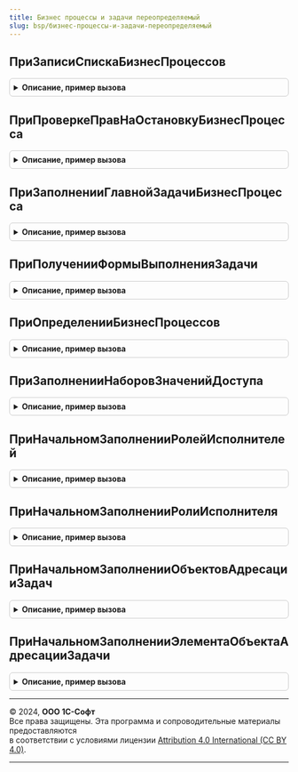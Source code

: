 ```yaml
---
title: Бизнес процессы и задачи переопределяемый
slug: bsp/бизнес-процессы-и-задачи-переопределяемый
---
```



## ПриЗаписиСпискаБизнесПроцессов
<details style="margin: 1em 0; padding: 0.5em; border: 1px solid #ccc; border-radius: 6px;">

<summary style="font-weight: bold; cursor: pointer;">Описание, пример вызова</summary>

```bsl

// Вызывается для обновления данных бизнес-процесса в регистре сведений ДанныеБизнесПроцессов.
//
// Параметры:
//  Запись - РегистрСведенийЗапись.ДанныеБизнесПроцессов - запись данных бизнес-процесса.
//
Процедура ПриЗаписиСпискаБизнесПроцессов(Запись) Экспорт
```

Пример вызова
```bsl
БизнесПроцессыИЗадачиПереопределяемый.ПриЗаписиСпискаБизнесПроцессов(Запись) 
```
</details>

## ПриПроверкеПравНаОстановкуБизнесПроцесса
<details style="margin: 1em 0; padding: 0.5em; border: 1px solid #ccc; border-radius: 6px;">

<summary style="font-weight: bold; cursor: pointer;">Описание, пример вызова</summary>

```bsl

// Вызывается для проверки прав на остановку и продолжение бизнес-процесса
// у текущего пользователя.
//
// Параметры:
//  БизнесПроцесс        - ОпределяемыйТип.БизнесПроцессОбъект
//  ЕстьПрава            - Булево - если установить Ложь, то прав нет.
//  СтандартнаяОбработка - Булево - если установить Ложь, то стандартная проверка прав не будет выполнена.
//
Процедура ПриПроверкеПравНаОстановкуБизнесПроцесса(БизнесПроцесс, ЕстьПрава, СтандартнаяОбработка) Экспорт
```

Пример вызова
```bsl
БизнесПроцессыИЗадачиПереопределяемый.ПриПроверкеПравНаОстановкуБизнесПроцесса(БизнесПроцесс, ЕстьПрава, СтандартнаяОбработка) 
```
</details>

## ПриЗаполненииГлавнойЗадачиБизнесПроцесса
<details style="margin: 1em 0; padding: 0.5em; border: 1px solid #ccc; border-radius: 6px;">

<summary style="font-weight: bold; cursor: pointer;">Описание, пример вызова</summary>

```bsl

// Вызывается для заполнения реквизита ГлавнаяЗадача из данных заполнения.
//
// Параметры:
//  БизнесПроцессОбъект  - ОпределяемыйТип.БизнесПроцессОбъект
//  ДанныеЗаполнения     - Произвольный        - данные заполнения, которые передаются в обработчик заполнения.
//  СтандартнаяОбработка - Булево              - если установить Ложь, то стандартная обработка заполнения не будет
//                                               выполнена.
//
Процедура ПриЗаполненииГлавнойЗадачиБизнесПроцесса(БизнесПроцессОбъект, ДанныеЗаполнения, СтандартнаяОбработка) Экспорт
```

Пример вызова
```bsl
БизнесПроцессыИЗадачиПереопределяемый.ПриЗаполненииГлавнойЗадачиБизнесПроцесса(БизнесПроцессОбъект, ДанныеЗаполнения, СтандартнаяОбработка) 
```
</details>

## ПриПолученииФормыВыполненияЗадачи
<details style="margin: 1em 0; padding: 0.5em; border: 1px solid #ccc; border-radius: 6px;">

<summary style="font-weight: bold; cursor: pointer;">Описание, пример вызова</summary>

```bsl

// Вызывается для заполнения параметров формы задачи.
//
// Параметры:
//  ИмяБизнесПроцесса           - Строка                         - название бизнес-процесса.
//  ЗадачаСсылка                - ЗадачаСсылка.ЗадачаИсполнителя
//  ТочкаМаршрутаБизнесПроцесса - ТочкаМаршрутаБизнесПроцессаСсылка.Задание - действие.
//  ПараметрыФормы              - Структура:
//   * ИмяФормы       - имя формы, передаваемое в метод ОткрытьФорму.
//   * ПараметрыФормы - содержит параметры открываемой формы.
//
// Пример:
//  Если ИмяБизнесПроцесса = "Задание" Тогда
//      ИмяФормы = "БизнесПроцесс.Задание.Форма.ВнешнееДействие" + ТочкаМаршрутаБизнесПроцесса.Имя;
//      ПараметрыФормы.Вставить("ИмяФормы", ИмяФормы);
//  КонецЕсли;
//
Процедура ПриПолученииФормыВыполненияЗадачи(ИмяБизнесПроцесса, ЗадачаСсылка, Экспорт
```

Пример вызова
```bsl
БизнесПроцессыИЗадачиПереопределяемый.ПриПолученииФормыВыполненияЗадачи(ИмяБизнесПроцесса, ЗадачаСсылка, );
```
</details>

## ПриОпределенииБизнесПроцессов
<details style="margin: 1em 0; padding: 0.5em; border: 1px solid #ccc; border-radius: 6px;">

<summary style="font-weight: bold; cursor: pointer;">Описание, пример вызова</summary>

```bsl

// Заполняет список бизнес-процессов, которые подключены к подсистеме
// и модули менеджеров которых содержат следующие экспортные процедуры и функции:
//  - ПриПеренаправленииЗадачи.
//  - ФормаВыполненияЗадачи.
//  - ОбработкаВыполненияПоУмолчанию.
//
// Параметры:
//   ПодключенныеБизнесПроцессы - Соответствие из КлючИЗначение:
//     * Ключ - Строка - полное имя объекта метаданных, подключенного к подсистеме;
//     * Значение - Строка - пустая строка.
//
// Пример:
//   ПодключенныеБизнесПроцессы.Вставить(Метаданные.БизнесПроцессы.ЗаданиеСРолевойАдресацией.ПолноеИмя(), "");
//
Процедура ПриОпределенииБизнесПроцессов(ПодключенныеБизнесПроцессы) Экспорт
```

Пример вызова
```bsl
БизнесПроцессыИЗадачиПереопределяемый.ПриОпределенииБизнесПроцессов(ПодключенныеБизнесПроцессы) 
```
</details>

## ПриЗаполненииНаборовЗначенийДоступа
<details style="margin: 1em 0; padding: 0.5em; border: 1px solid #ccc; border-radius: 6px;">

<summary style="font-weight: bold; cursor: pointer;">Описание, пример вызова</summary>

```bsl

// Вызывается из модулей объектов подсистемы БизнесПроцессыИЗадачи для
// возможности настройки логики ограничения в прикладном решении.
//
// Пример заполнения наборов значений доступа см. в комментарии
// к процедуре УправлениеДоступом.ЗаполнитьНаборыЗначенийДоступа.
//
// Параметры:
//  Объект - БизнесПроцессОбъект.Задание - объект, для которого нужно заполнить наборы.
//  Таблица - см. УправлениеДоступом.ТаблицаНаборыЗначенийДоступа
//
Процедура ПриЗаполненииНаборовЗначенийДоступа(Объект, Таблица) Экспорт
```

Пример вызова
```bsl
БизнесПроцессыИЗадачиПереопределяемый.ПриЗаполненииНаборовЗначенийДоступа(Объект, Таблица) 
```
</details>

## ПриНачальномЗаполненииРолейИсполнителей
<details style="margin: 1em 0; padding: 0.5em; border: 1px solid #ccc; border-radius: 6px;">

<summary style="font-weight: bold; cursor: pointer;">Описание, пример вызова</summary>

```bsl

// Вызывается из модуля менеджера справочника РолиИсполнителей при начальном заполнении
// ролей исполнителей в прикладном решении.
//
// Параметры:
//  КодыЯзыков - Массив из Строка - список языков конфигурации. Актуально для мультиязычных конфигураций.
//  Элементы   - ТаблицаЗначений - данные заполнения. Состав колонок соответствует набору реквизитов
//                                 справочника РолиИсполнителей.
//  ТабличныеЧасти - Структура - описание табличных частей объекта, где:
//   * Ключ - Строка - имя табличной части;
//   * Значение - ТаблицаЗначений - табличная часть в виде таблицы значений, структуру которой
//                                  необходимо скопировать перед заполнением. Например:
//                                  Элемент.Ключи = ТабличныеЧасти.Ключи.Скопировать();
//                                  ЭлементТЧ = Элемент.Ключи.Добавить();
//                                  ЭлементТЧ.ИмяКлюча = "Первичный";
//
Процедура ПриНачальномЗаполненииРолейИсполнителей(КодыЯзыков, Элементы, ТабличныеЧасти) Экспорт
```

Пример вызова
```bsl
БизнесПроцессыИЗадачиПереопределяемый.ПриНачальномЗаполненииРолейИсполнителей(КодыЯзыков, Элементы, ТабличныеЧасти) 
```
</details>

## ПриНачальномЗаполненииРолиИсполнителя
<details style="margin: 1em 0; padding: 0.5em; border: 1px solid #ccc; border-radius: 6px;">

<summary style="font-weight: bold; cursor: pointer;">Описание, пример вызова</summary>

```bsl

// Вызывается из модуля менеджера справочника РолиИсполнителей при начальном заполнении
// элемента роль исполнителя в прикладном решении.
//
// Параметры:
//  Объект                  - СправочникОбъект.РолиИсполнителей - заполняемый объект.
//  Данные                  - СтрокаТаблицыЗначений - данные заполнения.
//  ДополнительныеПараметры - Структура
//
Процедура ПриНачальномЗаполненииРолиИсполнителя(Объект, Данные, ДополнительныеПараметры) Экспорт
```

Пример вызова
```bsl
БизнесПроцессыИЗадачиПереопределяемый.ПриНачальномЗаполненииРолиИсполнителя(Объект, Данные, ДополнительныеПараметры) 
```
</details>

## ПриНачальномЗаполненииОбъектовАдресацииЗадач
<details style="margin: 1em 0; padding: 0.5em; border: 1px solid #ccc; border-radius: 6px;">

<summary style="font-weight: bold; cursor: pointer;">Описание, пример вызова</summary>

```bsl

// Вызывается из модуля менеджера ПВХ ОбъектыАдресацииЗадач при начальном заполнении
// объектов адресации задача в прикладном решении.
// Стандартный реквизит ТипЗначения следует заполнять в процедуре ПриНачальномЗаполненииЭлементаОбъектаАдресацииЗадачи.
//
// Параметры:
//  КодыЯзыков - Массив из Строка - список языков конфигурации. Актуально для мультиязычных конфигураций.
//  Элементы   - ТаблицаЗначений - данные заполнения. Состав колонок соответствует набору реквизитов объекта ПВХ ОбъектыАдресацииЗада.
//  ТабличныеЧасти - Структура - описание табличных частей объекта, где:
//   * Ключ - Строка - имя табличной части;
//   * Значение - ТаблицаЗначений - табличная часть в виде таблицы значений, структуру которой
//                                  необходимо скопировать перед заполнением. Например:
//                                  Элемент.Ключи = ТабличныеЧасти.Ключи.Скопировать();
//                                  ЭлементТЧ = Элемент.Ключи.Добавить();
//                                  ЭлементТЧ.ИмяКлюча = "Первичный";
//
Процедура ПриНачальномЗаполненииОбъектовАдресацииЗадач(КодыЯзыков, Элементы, ТабличныеЧасти) Экспорт
```

Пример вызова
```bsl
БизнесПроцессыИЗадачиПереопределяемый.ПриНачальномЗаполненииОбъектовАдресацииЗадач(КодыЯзыков, Элементы, ТабличныеЧасти) 
```
</details>

## ПриНачальномЗаполненииЭлементаОбъектаАдресацииЗадачи
<details style="margin: 1em 0; padding: 0.5em; border: 1px solid #ccc; border-radius: 6px;">

<summary style="font-weight: bold; cursor: pointer;">Описание, пример вызова</summary>

```bsl

// Вызывается из модуля менеджера ПВХ ОбъектыАдресацииЗадач при начальном заполнении
// элемента адресации задача в прикладном решении.
//
// Параметры:
//  Объект                  - ПланВидовХарактеристикОбъект.ОбъектыАдресацииЗадач - заполняемый объект.
//  Данные                  - СтрокаТаблицыЗначений - данные заполнения.
//  ДополнительныеПараметры - Структура
//
Процедура ПриНачальномЗаполненииЭлементаОбъектаАдресацииЗадачи(Объект, Данные, ДополнительныеПараметры) Экспорт
```

Пример вызова
```bsl
БизнесПроцессыИЗадачиПереопределяемый.ПриНачальномЗаполненииЭлементаОбъектаАдресацииЗадачи(Объект, Данные, ДополнительныеПараметры) 
```
</details>

---

© 2024, **ООО 1С-Софт**  
Все права защищены. Эта программа и сопроводительные материалы предоставляются  
в соответствии с условиями лицензии [Attribution 4.0 International (CC BY 4.0)](https://creativecommons.org/licenses/by/4.0/legalcode).

---

